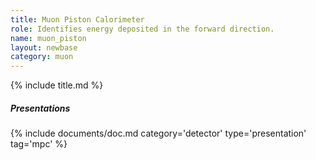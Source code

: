 ```yaml
---
title: Muon Piston Calorimeter
role: Identifies energy deposited in the forward direction.
name: muon_piston
layout: newbase
category: muon
---
```


{% include title.md %}

##### Presentations
{% include documents/doc.md category='detector' type='presentation' tag='mpc' %}
